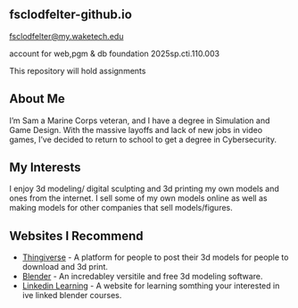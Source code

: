 ## fsclodfelter-github.io

 fsclodfelter@my.waketech.edu

account for web,pgm & db foundation 2025sp.cti.110.003


This repository will hold assignments

## About Me
I’m Sam a Marine Corps veteran, and I have a degree in Simulation and Game Design. With the massive layoffs and lack of new jobs in video games, I’ve decided to return to school to get a degree in Cybersecurity.
## My Interests
 I enjoy 3d modeling/ digital sculpting and 3d printing my own models and ones from the internet. I sell some of my own models online as well as making models for other companies that sell models/figures.



## Websites I Recommend
- [Thingiverse](https://www.thingiverse.com/) - A platform for people to post their 3d models for people to download and 3d print.
- [Blender](https://www.blender.org/) - An incredabley versitile and free 3d modeling software.
- [Linkedin Learning](https://www.linkedin.com/learning/search?keywords=blender&promptType=LEARNER_TYPED) - A website for learning somthing your interested in ive linked blender courses.


